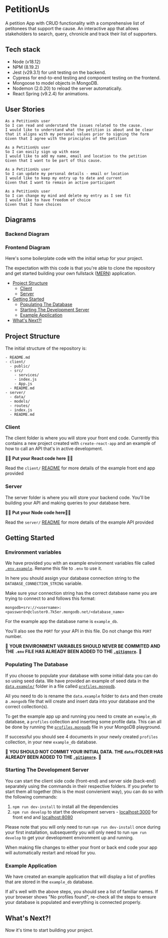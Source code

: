# PetitionUs

A petition App with CRUD functionality with a comprehensive list of petitonees that support the cause. An interactive app that allows stakeholders to search, query, chronicle and track their list of supporters.

## Tech stack

* Node (v18.12)
* NPM (8.19.2)
* Jest (v29.3.1) for unit testing on the backend.
* Cypress for end-to-end testing and component testing on the frontend.
* Mongoose to model objects in MongoDB.
* Nodemon (2.0.20) to reload the server automatically.
* React Spring (v9.2.4) for animations.

## User Stories
```
As a PetitionUs user
So I can read and understand the issues related to the cause.
I would like to understand what the petition is about and be clear that it aligns with my personal values prior to signing the form
Given that I agree with the principles of the petition 
```

```
As a PetitionUs user
So I can easily sign up with ease
I would like to add my name, email and location to the petition 
Given that I want to be part of this cause.
```

```
As a PetitionUs user
So I can update my personal details - email or location
I would like to keep my entry up to date and current 
Given that I want to remain an active participant 
```

```
As a PetitionUs user
So I can change my mind and delete my entry as I see fit 
I would like to have freedom of choice 
Given that I have choices 
```


## Diagrams

### Backend Diagram

### Frontend Diagram

Here's some boilerplate code with the initial setup for your project.

The expectation with this code is that you're able to clone the repository and get started building your own fullstack ([MERN](https://www.mongodb.com/mern-stack)) application.

- [Project Structure](#project-structure)
  - [Client](#client)
  - [Server](#server)
- [Getting Started](#getting-started)
  - [Populating The Database](#populating-the-database)
  - [Starting The Development Server](#starting-the-development-server)
  - [Example Application](#example-application)
- [What's Next?!](#whats-next)

## Project Structure

The initial structure of the repository is:

```plain
- README.md
- client/
  - public/
  - src/
    - services/
    - index.js
    - App.js
  - README.md
- server/
  - data/
  - models/
  - routes/
  - index.js
  - README.md
```

### Client

The client folder is where you will store your front end code. Currently this contains a new project created with `create-react-app` and an example of how to call an API that's in active development.

✋🏾 **Put your React code here** ✋🏾

Read the `client/` [README](./client/README.md) for more details of the example front end app provided

### Server

The server folder is where you will store your backend code. You'll be building your API and making queries to your database here.

✋🏾 **Put your Node code here**✋🏾

Read the `server/` [README](./server/README.md) for more details of the example API provided

## Getting Started

### Environment variables

We have provided you with an example environment variables file called [`.env.example`](./.env.example). Rename this file to `.env` to use it.

In here you should assign your database connection string to the `DATABASE_CONNECTION_STRING` variable.

Make sure your connection string has the correct database name you are trying to connect to and follows this format:

```plain
mongodb+srv://<username>:<password>@cluster0.7k5er.mongodb.net/<database_name>
```

For the example app the database name is `example_db`.

You'll also see the `PORT` for your API in this file. Do not change this `PORT` number.

🛑 **YOUR ENVIRONMENT VARIABLES SHOULD NEVER BE COMMITED AND THE `.env` FILE HAS ALREADY BEEN ADDED TO THE [`.gitignore`](./.gitignore).** 🛑

### Populating The Database

If you choose to populate your database with some initial data you can do so using seed data. We have provided an example of seed data in the [`data.example/`](./server/data.example) folder in a file called [`profiles.mongodb`](server/data.example/profiles.mongodb).

All you need to do is rename the `data.example` folder to `data` and then create a `.mongodb` file that will create and insert data into your database and the correct collection(s).

To get the example app up and running you need to create an `example_db` database, a `profiles` collection and inserting some profile data. This can all be done by running the [`profiles.mongodb`](server/data.example/profiles.mongodb) file in your MongoDB playground.

If successful you should see 4 documents in your newly created `profiles` collection, in your new `example_db` database.

🛑 **YOU SHOULD NOT COMMIT YOUR INITIAL DATA. THE `data/`FOLDER HAS ALREADY BEEN ADDED TO THE [`.gitignore`](./.gitignore).** 🛑

### Starting The Development Server

You can start the client side code (front-end) and server side (back-end) separately using the commands in their respective folders. If you prefer to start them all together (this is the most convienient way), you can do so with the following commands:

1. `npm run dev-install` to install all the dependencies
2. `npm run develop` to start the development servers - [localhost:3000](http://localhost:3000) for front end and [localhost:8080](http://localhost:8080)

Please note that you will only need to run `npm run dev-install` once during your first installation, subsequently you will only need to run `npm run develop` to get your development environment up and running.

When making file changes to either your front or back end code your app will automatically restart and reload for you.

### Example Application

We have created an example application that will display a list of profiles that are stored in the `example_db` database.

If all's well with the above steps, you should see a list of familiar names. If your browser shows "No profiles found", re-check all the steps to ensure your database is populated and everything is connected properly.

## What's Next?!

Now it's time to start building your project.
